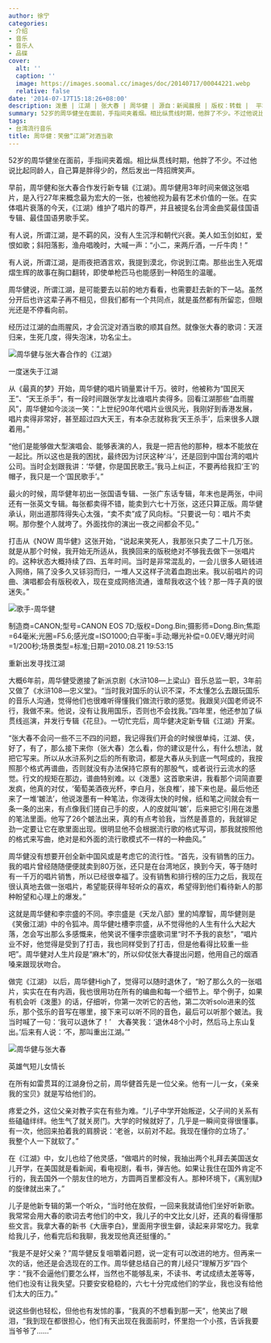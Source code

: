 ```yaml
---
author: 徐宁
categories:
- 介绍
- 音乐
- 音乐人
- 品碟
cover:
  alt: ''
  caption: ''
  image: https://images.soomal.cc/images/doc/20140717/00044221.webp
  relative: false
date: '2014-07-17T15:18:26+08:00'
description: 泼墨 | 江湖 | 张大春 | 周华健 | 源自：新闻晨报 | 版权：转载 |  平均/总评分：10.00/40
summary: 52岁的周华健坐在面前，手指间夹着烟。相比纵贯线时期，他胖了不少。不过他说比起同龄人，自己算是胖得少的，然后发出一阵招牌笑声。早前，周华健和张大春合作发行新专辑《江湖》。周华健用3年时间来做这张唱片，是入行27年来概念最为宏大的一张，也被他视为最有艺术价值的一张……
tags:
- 台湾流行音乐
title: 周华健：笑傲“江湖”对酒当歌
---
```


52岁的周华健坐在面前，手指间夹着烟。相比纵贯线时期，他胖了不少。不过他说比起同龄人，自己算是胖得少的，然后发出一阵招牌笑声。

早前，周华健和张大春合作发行新专辑《江湖》。周华健用3年时间来做这张唱片，是入行27年来概念最为宏大的一张，也被他视为最有艺术价值的一张。在实体唱片衰落的今天，《江湖》维护了唱片的尊严，并且被提名台湾金曲奖最佳国语专辑、最佳国语男歌手奖。

有人说，所谓江湖，是不羁的风，没有人生沉浮和朝代兴衰。美人如玉剑如虹，爱恨如歌；斜阳落影，渔舟唱晚时，大喊一声：“小二，来两斤酒，一斤牛肉！”

有人说，所谓江湖，是雨夜把酒言欢，我提到漠北，你说到江南。那些出生入死熠熠生辉的故事在胸口翻转，即使单枪匹马也能感到一种陌生的温暖。

周华健说，所谓江湖，是可能要去以前的地方看看，也需要赶去新的下一站。虽然分开后也许这辈子再不相见，但我们都有一个共同点，就是虽然都有所留恋，但眼光还是不停看向前。

经历过江湖的血雨腥风，才会沉淀对酒当歌的顺其自然。就像张大春的歌词：天涯归来，生死几度，得失泡沫，功名尘土。

![周华健与张大春合作的《江湖》](https://images.soomal.cc/images/doc/20140717/00044222.webp)





一度迷失于江湖

从《最真的梦》开始，周华健的唱片销量累计千万。彼时，他被称为“国民天王”、“天王杀手”，有一段时间跟张学友比谁唱片卖得多。回看江湖那些“血雨腥风”，周华健如今淡淡一笑：“上世纪90年代唱片业很风光，我刚好到香港发展，唱片卖得非常好，甚至超过四大天王，有本杂志就称我‘天王杀手’，后来很多人跟着用。”

“他们是能够做大型演唱会、能够表演的人，我是一把吉他的那种，根本不能放在一起比。所以这也是我的困扰，最终因为讨厌这种‘斗’，还是回到中国台湾的唱片公司。当时企划跟我讲：‘华健，你是国民歌王。’我马上纠正，不要再给我扣‘王’的帽子，我只是一个‘国民歌手’。”

最火的时候，周华健年初出一张国语专辑、一张广东话专辑，年末也是两张，中间还有一张英文专辑。每张都卖得不错，能卖到六七十万张，这还只算正版。周华健承认，刚出道那阵得失心太强，“卖不卖”成了风向标。“只要说一句：唱片不卖啊。那你整个人就垮了。外面找你的演出一夜之间都会不见。”

打击从《NOW 周华健》这张开始，“说起来笑死人，我那张只卖了二十几万张。就是从那个时候，我开始无所适从，我换回来的版税绝对不够我去做下一张唱片的。这种状态大概持续了四、五年时间。当时是非常混乱的，一会儿很多人砸钱进入网络，隔了没多久又铩羽而归，一堆人又这样子流着血跑出来。我以前唱片的词曲、演唱都会有版税收入，现在变成网络流通，谁帮我收这个钱？那一阵子真的很迷失。”

![歌手-周华健](https://images.soomal.cc/images/doc/20140717/00044220.webp)

制造商=CANON;型号=CANON EOS 7D;版权=Dong.Bin;摄影师=Dong.Bin;焦距=64毫米;光圈=F5.6;感光度=ISO1000;白平衡=手动;曝光补偿=0.0EV;曝光时间=1/200秒;场景类型=标准;日期=2010.08.21 19:53:15



重新出发寻找江湖

大概6年前，周华健受邀接了新派京剧《水浒108―上梁山》音乐总监一职，3年前又做了《水浒108―忠义堂》。“当时我对国乐的认识不深，不太懂怎么去跟玩国乐的音乐人沟通，觉得他们也很难听得懂我们做流行歌的感觉。我跟吴兴国老师说不行，我做不来。他说，没有让我用国乐，否则也不会找我。”四年里，他还参加了纵贯线巡演，并发行专辑《花旦》。一切忙完后，周华健决定新专辑《江湖》开案。

“张大春不会问一些不三不四的问题，我记得我们开会的时候很单纯，江湖、侠，好了，有了，那么接下来你（张大春）怎么看，你的建议是什么，有什么想法，就把它写来。所以从水浒系列之后的所有歌词，都是大春从头到底一气呵成的，我按照那个格式再谱曲，否则就没有办法保持它原有的那股气，或者说行云流水的感觉。行文的规矩在那边，谱曲特别难。以《泼墨》这首歌来讲，我看那个词简直要发疯，他真的对仗，‘葡萄美酒夜光杯，李白月，张良椎’，接下来也是。最后他还来了一堆‘皴法’，他说泼墨有一种笔法，你泼得太快的时候，纸和笔之间就会有一条一条的出来，有点像我们搓自己手的皮，人的皮就叫‘皴’，后来把它引用在泼墨的笔法里面。他写了26个皴法出来，真的有点考验我，当然是善意的，我就铆足劲一定要让它在歌里面出现。很明显他不会根据流行歌的格式写词，那我就按照他的格式来写曲，绝对是和外面的流行歌模式不一样的一种曲风。”

周华健没有想要开创全新中国风或是考虑它的流行性。“首先，没有销售的压力。我的唱片曾经随随便便就卖到80万张，还只是在台湾地区，换到今天，等于随时有一千万的唱片销售，所以已经很幸福了。没有销售和排行榜的压力之后，我现在很认真地去做一张唱片，希望能获得年轻听众的喜欢，希望得到他们看待新人的那种盼望和心理上的爆发。”

这就是周华健和李宗盛的不同。李宗盛是《天龙八部》里的鸠摩智，周华健则是《笑傲江湖》中的令狐冲。周华健吐槽李宗盛，从不觉得他的人生有什么大起大落，怎会写出那么多感慨来，他笑说不懂李宗盛歌词里“时不予我的哀愁”，“唱片业不好，他觉得是受到了打击，我也同样受到了打击，但是他看得比较重一些吧”。周华健对人生片段是“麻木”的，所以仰仗张大春提出问题，他用自己的烟酒嗓来跟现状吻合。

做完《江湖》 以后，周华健High了，觉得可以随时退休了，“盼了那么久的一张唱片，实实在在有内涵，我也很用功在所有的编曲和每一个细节上。举个例子，如果有机会听《泼墨》的话，仔细听，你第一次听它的吉他，第二次听solo进来的弦乐，那个弦乐的音写在哪里，接下来可以听不同的音色，最后可以听那个皴法。我当时喊了一句：‘我可以退休了！’　大春笑我：‘退休48个小时，然后马上东山复出。’后来有人说：‘不，那叫重出江湖。’”

![周华健与张大春](https://images.soomal.cc/images/doc/20140717/00044221.webp)





英雄气短儿女情长

在所有如雷贯耳的江湖身份之前，周华健首先是一位父亲。他有一儿一女，《亲亲我的宝贝》就是写给他们的。

疼爱之外，这位父亲对教子实在有些为难。“儿子中学开始叛逆，父子间的关系有些磕磕绊绊。他生气了就关房门。大学的时候就好了，几乎是一瞬间变得很懂事。有一次，他回来拍着我的肩膀说：‘老爸，以前对不起。我现在懂你的立场了。’　我整个人一下就软了。”

在《江湖》中，女儿也给了他灵感，“做唱片的时候，我抽出两个礼拜去美国送女儿开学，在美国就是看新闻，看电视剧，看书，弹吉他。如果让我住在国外肯定不行的，我去国外一个朋友住的地方，方圆两百里都没有人。那种环境下，《离别赋》的旋律就出来了。”

儿子是他新专辑的第一个听众，“当时他在放假，一回来我就请他们坐好听新歌。我常常会用大春的歌词去考他们的中文，我儿子的中文比女儿好，还真的看得懂那些文言。我拿大春的新书《大唐李白》，里面用字很生僻，读起来非常吃力。我拿给我儿子，他看完后和我聊，我发现他真还挺懂的。”

“我是不是好父亲？”周华健反复咀嚼着问题，说一定有可以改进的地方。但再来一次的话，他还是会选现在的工作。周华健总结自己的育儿经只“理解万岁”四个字：“我不会逼他们要怎么样，当然也不能够乱来，不读书、考试成绩太差等等，他们也没有让我失望。只要安安稳稳的，六七十分完成他们的学业，我也没有给他们太大的压力。”

说这些倒也轻松，但他也有发怵的事，“我真的不想看到那一天”，他笑出了眼泪，“我到现在都很担心，他们有天出现在我面前时，怀里抱一个小孩，告诉我要当爷爷了……”